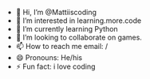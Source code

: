 - 👋 Hi, I’m @Mattiiscoding
- 👀 I’m interested in learning.more.code
- 🌱 I’m currently learning Python
- 💞️ I’m looking to collaborate on games.
- 📫 How to reach me email: /
- 😄 Pronouns: He/his
- ⚡ Fun fact: i love coding

<!---
Mattiiscoding/Mattiiscoding is a ✨ special ✨ repository because its `README.md` (this file) appears on your GitHub profile.
You can click the Preview link to take a look at your changes.
--->
